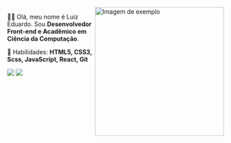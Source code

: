 <img src="https://raw.githubusercontent.com/MicaelliMedeiros/micaellimedeiros/master/image/computer-illustration.png" min-width="300px" max-width="300px" width="300px" align="right" alt="Imagem de exemplo">

<p align="left">
  🙋‍♂️ Olá, meu nome é Luiz Eduardo. Sou <strong>Desenvolvedor Front-end e Acadêmico em Ciência da Computação</strong>.
</p>

<p align="left">
  🦄 Habilidades: <strong>HTML5, CSS3, Scss, JavaScript, React, Git</strong>
</p>

<p align="left">
  <a href="https://www.linkedin.com/in/luiz-eeduardoo/" alt="Linkedin">
  <img src="https://img.shields.io/badge/-Linkedin-0e76a8?style=flat-square&logo=Linkedin&logoColor=white&link=https://www.linkedin.com/in/luiz-eeduardoo/"/></a>

  <a href="https://www.instagram.com/luizz_edduardoo_/" alt="Instagram">
  <img src="https://img.shields.io/badge/-Instagram-DF0174?style=flat-square&labelColor=DF0174&logo=instagram&logoColor=white&link=https://www.instagram.com/luizz_edduardoo_/"/></a>
</p>  
